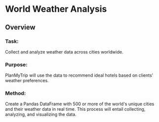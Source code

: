 # World Weather Analysis

## Overview 

### Task: 
Collect and analyze weather data across cities worldwide.
### Purpose: 
PlanMyTrip will use the data to recommend ideal hotels based on clients' weather preferences.
### Method: 
Create a Pandas DataFrame with 500 or more of the world's unique cities and their weather data in real time. This process will entail collecting, analyzing, and visualizing the data.
